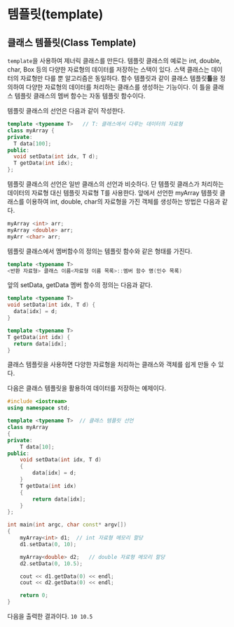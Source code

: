 # 템플릿(template)

## 클래스 템플릿(Class Template)
```template```을 사용하여 제너릭 클래스를 만든다. 템플릿 클래스의 예로는 int, double, char, Box 등의 다양한 자료형의 데이터를 저장하는 스택이 있다. 
스택 클래스는 데이터의 자료형만 다를 뿐 알고리즘은 동일하다. 함수 템플릿과 같이 클래스 템플릿**틀**을 정의하여 다양한 자료형의 데이터를 처리하는 
클래스를 생성하는 기능이다. 이 틀을 클래스 템플릿 클래스의 멤버 함수는 자동 템플릿 함수이다.

템플릿 클래스의 선언은 다음과 같이 작성한다. 
```C++
template <typename T>   // T: 클래스에서 다루는 데이터의 자료형 
class myArray {
private:
  T data[100];
public:
  void setData(int idx, T d);
  T getData(int idx);
};
```
템플릿 클래스의 선언은 일반 클래스의 선언과 비슷하다. 단 템플릿 클래스가 처리하는 데이터의 자료형 대신 템플릿 자료형 T를 사용한다. 
앞에서 선언한 myArray 템플릿 클래스를 이용하여 int, double, char의 자료형을 가진 객체를 생성하는 방법은 다음과 같다.
```C++
myArray <int> arr;
myArray <double> arr;
myArr <char> arr;
```
템플릿 클래스에서 멤버함수의 정의는 템플릿 함수와 같은 형태를 가진다. 
```C++
template <typename T>
<반환 자료형> 클래스 이름<자료형 이름 목록>::멤버 함수 명(인수 목록)
```
앞의 setData, getData 멤버 함수의 정의는 다음과 같다.
```C++
template <typename T>
void setData(int idx, T d) {
  data[idx] = d;
}

template <typename T>
T getData(int idx) {
  return data[idx];
}
```
클래스 템플릿을 사용하면 다양한 자료형을 처리하는 클래스와 객체를 쉽게 만들 수 있다. 

다음은 클래스 템플릿을 활용하여 데이터를 저장하는 예제이다.
```cpp
#include <iostream>
using namespace std;

template <typename T>  // 클래스 템플릿 선언
class myArray
{
private:
    T data[10];
public:
    void setData(int idx, T d)
    {
        data[idx] = d;
    }
    T getData(int idx)
    {
        return data[idx];
    }
};

int main(int argc, char const* argv[])
{
    myArray<int> d1;  // int 자료형 메모리 할당
    d1.setData(0, 10);

    myArray<double> d2;   // double 자료형 메모리 할당
    d2.setData(0, 10.5);

    cout << d1.getData(0) << endl;
    cout << d2.getData(0) << endl;

    return 0;
}
```
다음을 출력한 결과이다.
``
10
10.5
``
